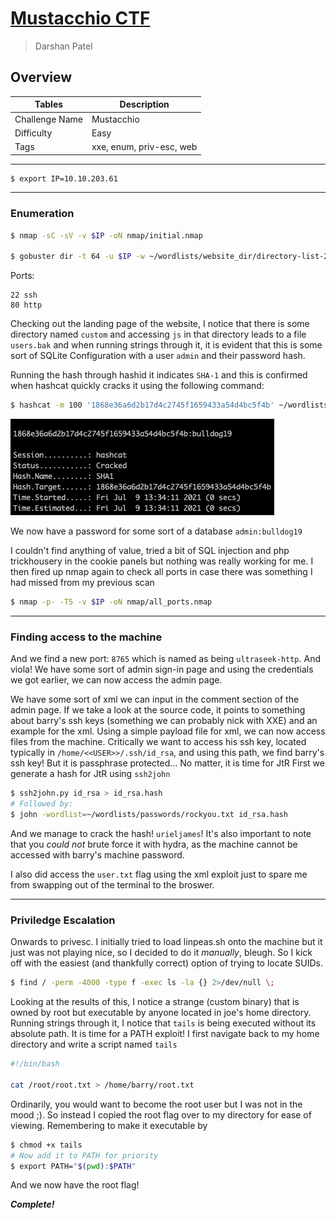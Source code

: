 # [Mustacchio CTF](https://tryhackme.com/room/mustacchio)

> Darshan Patel

## Overview

| Tables | Description |
| ------ | ----------- |
| Challenge Name | Mustacchio |
| Difficulty | Easy |
| Tags | xxe, enum, priv-esc, web|


---

```bash
$ export IP=10.10.203.61
```

---

### Enumeration

```bash
$ nmap -sC -sV -v $IP -oN nmap/initial.nmap

$ gobuster dir -t 64 -u $IP -w ~/wordlists/website_dir/directory-list-2.3-medium.txt -x .txt,.php,.html,.jpg,.png -o gobuster/dir_med_initial.txt
```

Ports:
```
22 ssh
80 http
```

Checking out the landing page of the website, I notice that there is some directory named `custom` and accessing `js` in that directory leads to a file `users.bak` and when running strings through it, it is evident that this is some sort of SQLite Configuration with a user `admin` and their password hash.

Running the hash through hashid it indicates `SHA-1` and this is confirmed when hashcat quickly cracks it using the following command:

```bash
$ hashcat -m 100 '1868e36a6d2b17d4c2745f1659433a54d4bc5f4b' ~/wordlists/passwords/rockyou.txt
```

![cracked hash](./assets/cracked_hash.png)

We now have a password for some sort of a database
`admin:bulldog19`

I couldn't find anything of value, tried a bit of SQL injection and php trickhousery in the cookie panels but nothing was really working for me. I then fired up nmap again to check all ports in case there was something I had missed from my previous scan

```bash
$ nmap -p- -T5 -v $IP -oN nmap/all_ports.nmap
```

---

### Finding access to the machine

And we find a new port: `8765` which is named as being `ultraseek-http`.
And viola! We have some sort of admin sign-in page and using the credentials we got earlier, we can now access the admin page.

We have some sort of xml we can input in the comment section of the admin page. If we take a look at the source code, it points to something about barry's ssh keys (something we can probably nick with XXE) and an example for the xml. Using a simple payload file for xml, we can now access files from the machine.
Critically we want to access his ssh key, located typically in `/home/<<USER>>/.ssh/id_rsa`, and using this path, we find barry's ssh key!
But it is passphrase protected...
No matter, it is time for JtR
First we generate a hash for JtR using `ssh2john`

```bash
$ ssh2john.py id_rsa > id_rsa.hash
# Followed by:
$ john -wordlist=~/wordlists/passwords/rockyou.txt id_rsa.hash
```

And we manage to crack the hash! `urieljames`!
It's also important to note that you _could not_ brute force it with hydra, as the machine cannot be accessed with barry's machine password.

I also did access the `user.txt` flag using the xml exploit just to spare me from swapping out of the terminal to the broswer.

---

### Priviledge Escalation

Onwards to privesc. I initially tried to load linpeas.sh onto the machine but it just was not playing nice, so I decided to do it _manually_, bleugh.
So I kick off with the easiest (and thankfully correct) option of trying to locate SUIDs.

```bash
$ find / -perm -4000 -type f -exec ls -la {} 2>/dev/null \;
```

Looking at the results of this, I notice a strange (custom binary) that is owned by root but executable by anyone located in joe's home directory.
Running strings through it, I notice that `tails` is being executed without its absolute path.
It is time for a PATH exploit!
I first navigate back to my home directory and write a script named `tails`

```bash
#!/bin/bash

cat /root/root.txt > /home/barry/root.txt
```
Ordinarily, you would want to become the root user but I was not in the mood ;). So instead I copied the root flag over to my directory for ease of viewing.
Remembering to make it executable by

```bash
$ chmod +x tails
# Now add it to PATH for priority
$ export PATH="$(pwd):$PATH"
```

And we now have the root flag!

**_Complete!_**


